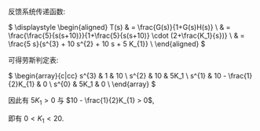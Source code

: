 反馈系统传递函数:

$
\displaystyle 
\begin{aligned}
T(s)
& = \frac{G(s)}{1+G(s)H(s)}  \\
& = \frac{\frac{5}{s(s+10)}}{1+\frac{5}{s(s+10)} \cdot (2+\frac{K_1}{s})}  \\
& = \frac{5 s}{s^{3} + 10 s^{2} + 10 s + 5 K_{1}}  \\
\end{aligned}
$

可得劳斯判定表:

$
\begin{array}{c|cc}
s^{3} & 1 & 10  \\
s^{2} & 10 & 5K_1  \\
s^{1} & 10 - \frac{1}{2}K_{1} & 0  \\
s^{0} & 5K_1 & 0  \\
\end{array}
$

因此有 $5K_1 > 0$ 与 $10 - \frac{1}{2}K_{1} > 0$,

即有 $0 < K_1 < 20$.